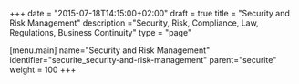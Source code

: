 +++
date = "2015-07-18T14:15:00+02:00"
draft = true
title = "Security and Risk Management"
description ="Security, Risk, Compliance, Law, Regulations, Business Continuity"
type = "page"

[menu.main]
name="Security and Risk Management"
identifier="securite_security-and-risk-management"
parent="securite"
weight = 100
+++